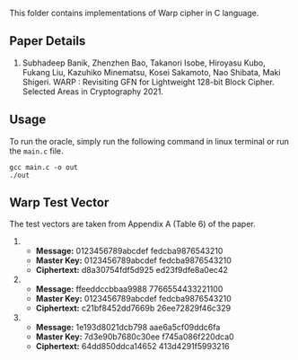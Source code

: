 This folder contains implementations of Warp cipher in C language.

## Paper Details
1. Subhadeep Banik, Zhenzhen Bao, Takanori Isobe, Hiroyasu Kubo, Fukang Liu, Kazuhiko Minematsu, Kosei Sakamoto, Nao Shibata, Maki Shigeri.
WARP : Revisiting GFN for Lightweight 128-bit Block Cipher.
Selected Areas in Cryptography 2021.

## Usage
To run the oracle, simply run the following command in linux terminal or run the `main.c` file.
````
gcc main.c -o out
./out
````

## Warp Test Vector
The test vectors are taken from Appendix A (Table 6) of the paper.

1.  - **Message:** 0123456789abcdef fedcba9876543210 
    - **Master Key:** 0123456789abcdef fedcba9876543210
    - **Ciphertext:** d8a30754fdf5d925 ed23f9dfe8a0ec42

2.  - **Message:** ffeeddccbbaa9988 7766554433221100 
    - **Master Key:** 0123456789abcdef fedcba9876543210 
    - **Ciphertext:** c21bf8452dd7669b 26ee72829f46c329 

3.  - **Message:** 1e193d8021dcb798 aae6a5cf09ddc6fa 
    - **Master Key:** 7d3e90b7680c30ee f745a086f220dca0
    - **Ciphertext:** 64dd850ddca14652 413d4291f5993216
